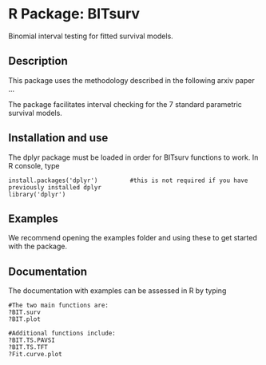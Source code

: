 # R Package: BITsurv
Binomial interval testing for fitted survival models.

## Description
This package uses the methodology described in the following arxiv paper ...

The package facilitates interval checking for the 7 standard parametric survival models.
 
## Installation and use
The dplyr package must be loaded in order for BITsurv functions to work. In R console, type 
```
install.packages('dplyr')         #this is not required if you have previously installed dplyr
library('dplyr')

```

## Examples
We recommend opening the examples folder and using these to get started with the package. 


## Documentation
The documentation with examples can be assessed in R by typing
```
#The two main functions are:
?BIT.surv
?BIT.plot

#Additional functions include:
?BIT.TS.PAVSI
?BIT.TS.TFT
?Fit.curve.plot
